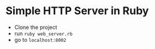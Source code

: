 # Simple HTTP Server in Ruby

* Clone the project
* run `ruby web_server.rb`
* go  to `localhost:8002`